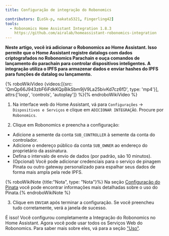 ```yaml
---
title: Configuração de integração do Robonomics

contributors: [LoSk-p, nakata5321, Fingerling42]
tools:
  - Robonomics Home Assistant Integration 1.8.3
    https://github.com/airalab/homeassistant-robonomics-integration
---
```


**Neste artigo, você irá adicionar o Robonomics ao Home Assistant. Isso permite que o Home Assistant registre datalogs com dados criptografados no Robonomics Parachain e ouça comandos de lançamento do parachain para controlar dispositivos inteligentes. A integração utiliza o IPFS para armazenar dados e enviar hashes do IPFS para funções de datalog ou lançamento.**

{% roboWikiVideo {videos:[{src: 'QmQp66J943zbF6iFdkKQpBikSbm9jV9La25bivKd7cz6fD', type: 'mp4'}], attrs:['loop', 'controls', 'autoplay']} %}{% endroboWikiVideo %}

1. Na interface web do Home Assistant, vá para `Configurações` -> `Dispositivos e Serviços` e clique em `ADICIONAR INTEGRAÇÃO`. Procure por `Robonomics`.

2. Clique em Robonomics e preencha a configuração:

- Adicione a semente da conta `SUB_CONTROLLER` à semente da conta do controlador.
- Adicione o endereço público da conta `SUB_OWNER` ao endereço do proprietário da assinatura.
- Defina o intervalo de envio de dados (por padrão, são 10 minutos).
- (Opcional) Você pode adicionar credenciais para o serviço de pinagem Pinata ou outro gateway personalizado para espalhar seus dados de forma mais ampla pela rede IPFS.

{% roboWikiNote {title:"Nota", type: "Nota"}%} Na seção [Configuração do Pinata](/docs/pinata-setup) você pode encontrar informações mais detalhadas sobre o uso do Pinata.{% endroboWikiNote %}

3. Clique em `ENVIAR` após terminar a configuração. Se você preencheu tudo corretamente, verá a janela de sucesso.

É isso! Você configurou completamente a Integração do Robonomics no Home Assistant. Agora você pode usar todos os Serviços Web do Robonomics. Para saber mais sobre eles, vá para a seção ["Uso"](docs/add-user).